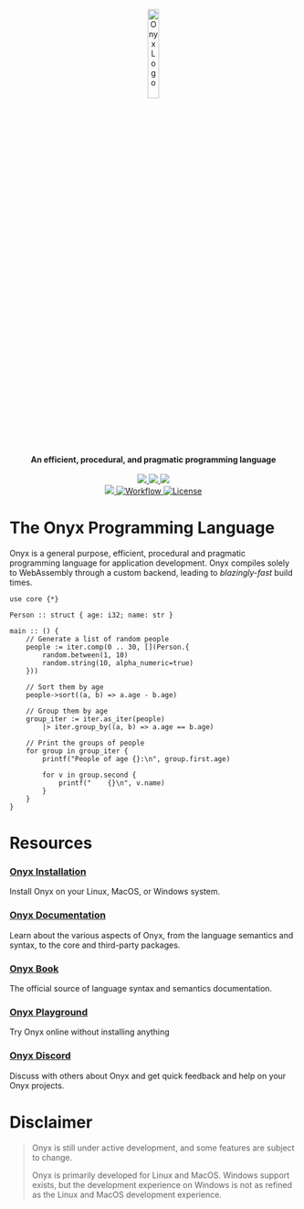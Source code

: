<p align="center">
  <img src="docs/logos/logo-new-256.png" alt="Onyx Logo" width="20%">
  <br>
  <strong>An efficient, procedural, and pragmatic programming language</strong>
  <br>
  <br>  
  <a href="https://github.com/onyx-lang/onyx/releases/latest">
    <img src="https://img.shields.io/github/release/onyx-lang/onyx.svg">
  </a>
  <a href="https://onyxlang.io/docs">
    <img src="https://img.shields.io/badge/learn-read_the_docs-blue">
  </a>
  <a href="https://try.onyxlang.io">
    <img src="https://img.shields.io/badge/demo-try_onyx_online-blue">
  </a>
  <br/>
  <a href="https://discord.com/invite/bhuN36dqj7">
    <img src="https://img.shields.io/discord/1180961614984388683?logo=discord">
  </a>
  <a href="https://github.com/onyx-lang/onyx/actions">
      <img src="https://github.com/onyx-lang/onyx/workflows/Build%20and%20Test/badge.svg" alt="Workflow">
  </a>
  <a href="https://opensource.org/licenses/BSD-2-Clause">
      <img src="https://img.shields.io/badge/License-BSD%202--Clause-orange.svg" alt="License">
  </a>
</p>

# The Onyx Programming Language

Onyx is a general purpose, efficient, procedural and pragmatic programming language for application development.
Onyx compiles solely to WebAssembly through a custom backend, leading to *blazingly-fast* build times.

<!-- Once Onyx is able to be added to the GitHub syntax repo, this can be changed -->
```odin
use core {*}

Person :: struct { age: i32; name: str }

main :: () {
    // Generate a list of random people
    people := iter.comp(0 .. 30, [](Person.{
        random.between(1, 10)
        random.string(10, alpha_numeric=true)
    }))

    // Sort them by age
    people->sort((a, b) => a.age - b.age)

    // Group them by age
    group_iter := iter.as_iter(people)
        |> iter.group_by((a, b) => a.age == b.age)

    // Print the groups of people
    for group in group_iter {
        printf("People of age {}:\n", group.first.age)

        for v in group.second {
            printf("    {}\n", v.name)
        }
    }
}
```

# Resources

### [Onyx Installation](https://onyxlang.io/docs/install)

Install Onyx on your Linux, MacOS, or Windows system.

### [Onyx Documentation](https://onyxlang.io/docs)

Learn about the various aspects of Onyx, from the language semantics and syntax, to the core and third-party packages.

### [Onyx Book](https://docs.onyxlang.io/book/Overview.html)

The official source of language syntax and semantics documentation.

### [Onyx Playground](https://try.onyxlang.io)

Try Onyx online without installing anything

### [Onyx Discord](https://discord.com/invite/bhuN36dqj7)

Discuss with others about Onyx and get quick feedback and help on your Onyx projects.

# Disclaimer

> Onyx is still under active development, and some features are subject to change.
>
> Onyx is primarily developed for Linux and MacOS. Windows support exists, but the development experience on Windows is not as refined as the Linux and MacOS development experience.
